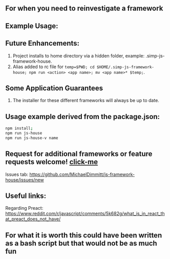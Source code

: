 ## For when you need to reinvestigate a framework

## Example Usage: <image>

## Future Enhancements:
1) Project installs to home directory via a hidden folder, example: .simp-js-framework-house.
2) Alias added to rc file for `temp=$PWD; cd $HOME/.simp-js-framework-house; npm run <action> <app name>; mv <app name>* $temp;`.

## Some Application Guarantees
1) The installer for these different frameworks will always be up to date.

## Usage example derived from the package.json:
```bash
npm install;
npm run js-house
npm run js-house-v name
```

## Request for additional frameworks or feature requests welcome! [click-me](https://github.com/MichaelDimmitt/js-framework-house/issues/new)
Issues tab: https://github.com/MichaelDimmitt/js-framework-house/issues/new

## Useful links:
Regarding Preact:
https://www.reddit.com/r/javascript/comments/5k682g/what_is_in_react_that_preact_does_not_have/

## For what it is worth this could have been written as a bash script but that would not be as much fun
